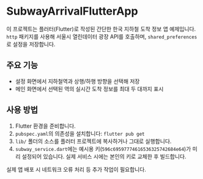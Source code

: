 # SubwayArrivalFlutterApp

이 프로젝트는 플러터(Flutter)로 작성된 간단한 한국 지하철 도착 정보 앱 예제입니다. `http` 패키지를 사용해 서울시 열린데이터 광장 API를 호출하며, `shared_preferences`로 설정을 저장합니다.

## 주요 기능
- 설정 화면에서 지하철역과 상행/하행 방향을 선택해 저장
- 메인 화면에서 선택된 역의 실시간 도착 정보를 최대 두 대까지 표시

## 사용 방법
1. Flutter 환경을 준비합니다.
2. `pubspec.yaml`의 의존성을 설치합니다: `flutter pub get`
3. `lib/` 폴더의 소스를 플러터 프로젝트에 복사하거나 그대로 실행합니다.
4. `subway_service.dart`에는 예시용 키(`596c69597774616536325742684e64`)가 미리 설정되어 있습니다. 실제 서비스 시에는 본인의 키로 교체한 후 빌드합니다.

실제 앱 배포 시 네트워크 오류 처리 등 추가 작업이 필요합니다.
